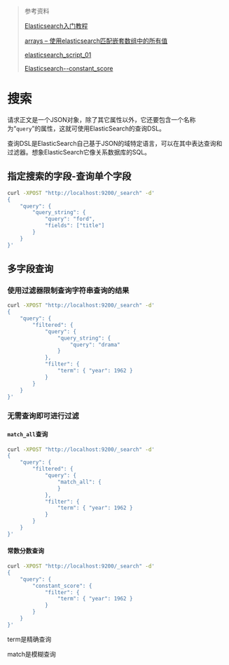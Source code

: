> 参考资料
>
> [Elasticsearch入门教程](https://www.bootwiki/elasticsearch/elasticsearch-getting-start.html)
>
> [arrays – 使用elasticsearch匹配嵌套数组中的所有值](https://www.qedev.com/bigdata/188389.html)
>
> [elasticsearch_script_01](https://blog.csdn.net/u013200380/article/details/109136277)
>
> [Elasticsearch--constant_score](https://blog.csdn.net/u014431852/article/details/52802747)
>
> 

# 搜索

请求正文是一个JSON对象，除了其它属性以外，它还要包含一个名称为“`query`”的属性，这就可使用ElasticSearch的查询DSL。

查询DSL是ElasticSearch自己基于JSON的域特定语言，可以在其中表达查询和过滤器。想象ElasticSearch它像关系数据库的SQL。

## 指定搜索的字段-查询单个字段

```bash
curl -XPOST "http://localhost:9200/_search" -d'
{
    "query": {
        "query_string": {
            "query": "ford",
            "fields": ["title"]
        }
    }
}'
```

## 多字段查询

### 使用过滤器限制查询字符串查询的结果

```bash
curl -XPOST "http://localhost:9200/_search" -d'
{
    "query": {
        "filtered": {
            "query": {
                "query_string": {
                    "query": "drama"
                }
            },
            "filter": {
                "term": { "year": 1962 }
            }
        }
    }
}'
```

### 无需查询即可进行过滤

#### `match_all`查询

```bash
curl -XPOST "http://localhost:9200/_search" -d'
{
    "query": {
        "filtered": {
            "query": {
                "match_all": {
                }
            },
            "filter": {
                "term": { "year": 1962 }
            }
        }
    }
}'
```

#### 常数分数查询

```bash
curl -XPOST "http://localhost:9200/_search" -d'
{
    "query": {
        "constant_score": {
            "filter": {
                "term": { "year": 1962 }
            }
        }
    }
}'
```

term是精确查询

match是模糊查询